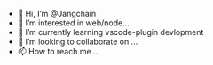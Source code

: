 - 👋 Hi, I’m @Jangchain
- 👀 I’m interested in web/node...
- 🌱 I’m currently learning vscode-plugin devlopment
- 💞️ I’m looking to collaborate on ...
- 📫 How to reach me ...

<!---
Jangchain/Jangchain is a ✨ special ✨ repository because its `README.md` (this file) appears on your GitHub profile.
You can click the Preview link to take a look at your changes.
--->
